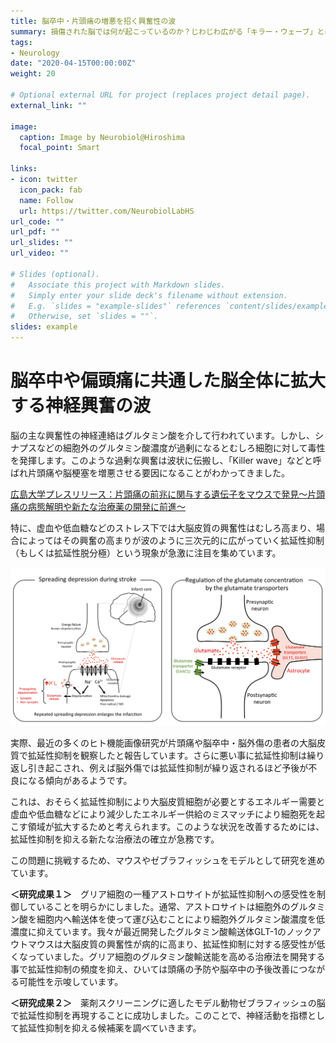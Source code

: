 ```yaml
---
title: 脳卒中・片頭痛の増悪を招く興奮性の波
summary: 損傷された脳では何が起こっているのか？じわじわ広がる「キラー・ウェーブ」とは?
tags:
- Neurology
date: "2020-04-15T00:00:00Z"
weight: 20

# Optional external URL for project (replaces project detail page).
external_link: ""

image:
  caption: Image by Neurobiol@Hiroshima
  focal_point: Smart

links:
- icon: twitter
  icon_pack: fab
  name: Follow
  url: https://twitter.com/NeurobiolLabHS
url_code: ""
url_pdf: ""
url_slides: ""
url_video: ""

# Slides (optional).
#   Associate this project with Markdown slides.
#   Simply enter your slide deck's filename without extension.
#   E.g. `slides = "example-slides"` references `content/slides/example-slides.md`.
#   Otherwise, set `slides = ""`.
slides: example
---
```

# 脳卒中や偏頭痛に共通した脳全体に拡大する神経興奮の波

脳の主な興奮性の神経連絡はグルタミン酸を介して行われています。しかし、シナプスなどの細胞外のグルタミン酸濃度が過剰になるとむしろ細胞に対して毒性を発揮します。このような過剰な興奮は波状に伝搬し、「Killer wave」などと呼ばれ片頭痛や脳梗塞を増悪させる要因になることがわかってきました。

[広島大学プレスリリース：片頭痛の前兆に関与する遺伝子をマウスで発見～片頭痛の病態解明や新たな治療薬の開発に前進～](https://neurobio.hiroshima-u.ac.jp/en/post/20200626/)

特に、虚血や低血糖などのストレス下では大脳皮質の興奮性はむしろ高まり、場合によってはその興奮の高まりが波のように三次元的に広がっていく拡延性抑制（もしくは拡延性脱分極）という現象が急激に注目を集めています。

![Spreading depolarization as killer wave](details.png)

実際、最近の多くのヒト機能画像研究が片頭痛や脳卒中・脳外傷の患者の大脳皮質で拡延性抑制を観察したと報告しています。さらに悪い事に拡延性抑制は繰り返し引き起こされ、例えば脳外傷では拡延性抑制が繰り返されるほど予後が不良になる傾向があるようです。

これは、おそらく拡延性抑制により大脳皮質細胞が必要とするエネルギー需要と虚血や低血糖などにより減少したエネルギー供給のミスマッチにより細胞死を起こす領域が拡大するためと考えられます。このような状況を改善するためには、拡延性抑制を抑える新たな治療法の確立が急務です。

この問題に挑戦するため、マウスやゼブラフィッシュをモデルとして研究を進めています。

**＜研究成果１＞**　グリア細胞の一種アストロサイトが拡延性抑制への感受性を制御していることを明らかにしました。通常、アストロサイトは細胞外のグルタミン酸を細胞内へ輸送体を使って運び込むことにより細胞外グルタミン酸濃度を低濃度に抑えています。我々が最近開発したグルタミン酸輸送体GLT-1のノックアウトマウスは大脳皮質の興奮性が病的に高まり、拡延性抑制に対する感受性が低くなっていました。グリア細胞のグルタミン酸輸送能を高める治療法を開発する事で拡延性抑制の頻度を抑え、ひいては頭痛の予防や脳卒中の予後改善につながる可能性を示唆しています。

**＜研究成果２＞**　薬剤スクリーニングに適したモデル動物ゼブラフィッシュの脳で拡延性抑制を再現することに成功しました。このことで、神経活動を指標として拡延性抑制を抑える候補薬を調べていきます。